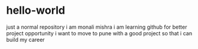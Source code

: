 # hello-world
just a normal repository
i am monali mishra
i am learning github for better project opportunity
i want to move to pune with a good project so that i can build my career
